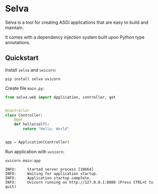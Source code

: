 # Selva

Selva is a tool for creating ASGI applications that are easy to build and maintain.

It comes with a dependency injection system built upon Python type annotations.

## Quickstart

Install `selva` and `uvicorn`:

```shell
pip install selva uvicorn
```

Create file `main.py`:

```python
from selva.web import Application, controller, get


@controller
class Controller:
    @get
    def hello(self):
        return "Hello, World"


app = Application(Controller)
```

Run application with `uvicorn`:

```shell
uvicorn main:app
```

```
INFO:     Started server process [18664]
INFO:     Waiting for application startup.
INFO:     Application startup complete.
INFO:     Uvicorn running on http://127.0.0.1:8000 (Press CTRL+C to quit)
```
